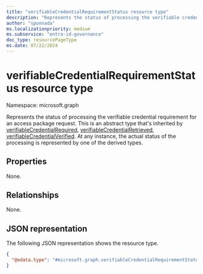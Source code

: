 ```yaml
---
title: "verifiableCredentialRequirementStatus resource type"
description: "Represents the status of processing the verifiable credential requirement for an access package request."
author: "sponnada"
ms.localizationpriority: medium
ms.subservice: "entra-id-governance"
doc_type: resourcePageType
ms.date: 07/22/2024
---
```


# verifiableCredentialRequirementStatus resource type

Namespace: microsoft.graph


Represents the status of processing the verifiable credential requirement for an access package request. This is an abstract type that's inherited by [verifiableCredentialRequired](verifiablecredentialrequired.md), [verifiableCredentialRetrieved](verifiablecredentialretrieved.md), [verifiableCredentialVerified](verifiablecredentialverified.md). At any instance, the actual status of the processing is represented by one of the derived types.

## Properties
None.

## Relationships
None.

## JSON representation
The following JSON representation shows the resource type.
<!-- {
  "blockType": "resource",
  "@odata.type": "microsoft.graph.verifiableCredentialRequirementStatus"
}
-->
``` json
{
  "@odata.type": "#microsoft.graph.verifiableCredentialRequirementStatus"
}
```

